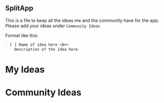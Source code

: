 ## SplitApp

This is a file to keep all the ideas me and the community have for the app. Please add your ideas under `Community Ideas`

Format like this:
```markdown
- [ ] Name of idea here <br>
    Description of the idea here
```

# My Ideas



# Community Ideas
